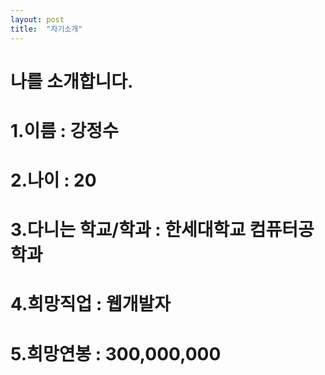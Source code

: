 ```yaml
---
layout: post
title:  "자기소개"
---
```


# 나를 소개합니다.
# 1.이름 : 강정수
# 2.나이 : 20
# 3.다니는 학교/학과 : 한세대학교 컴퓨터공학과
# 4.희망직업 : 웹개발자
# 5.희망연봉 : 300,000,000
